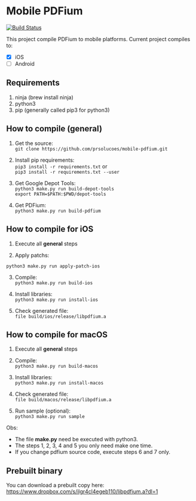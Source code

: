 # Mobile PDFium

[![Build Status](https://travis-ci.com/prsolucoes/mobile-pdfium.svg?branch=master)](https://travis-ci.com/prsolucoes/mobile-pdfium)

This project compile PDFium to mobile platforms. Current project compiles to:  

- [x] iOS  
- [ ] Android  

## Requirements

1. ninja (brew install ninja)  
2. python3  
3. pip (generally called pip3 for python3)  

## How to compile (general)

1. Get the source:  
```git clone https://github.com/prsolucoes/mobile-pdfium.git```  

2. Install pip requirements:  
```pip3 install -r requirements.txt``` 
or  
```pip3 install -r requirements.txt --user``` 

3. Get Google Depot Tools:  
```python3 make.py run build-depot-tools```  
```export PATH=$PATH:$PWD/depot-tools```  

4. Get PDFium:  
```python3 make.py run build-pdfium```  

## How to compile for iOS

1. Execute all **general** steps

2. Apply patchs:

```python3 make.py run apply-patch-ios```  

3. Compile:  
```python3 make.py run build-ios```  
  
4. Install libraries:  
```python3 make.py run install-ios```  

5. Check generated file:  
```file build/ios/release/libpdfium.a```  

## How to compile for macOS

1. Execute all **general** steps

2. Compile:  
```python3 make.py run build-macos```  
  
3. Install libraries:  
```python3 make.py run install-macos```  

4. Check generated file:  
```file build/macos/release/libpdfium.a```  

4. Run sample (optional):  
```python3 make.py run sample```  

Obs:
- The file **make.py** need be executed with python3.  
- The steps 1, 2, 3, 4 and 5 you only need make one time.  
- If you change pdfium source code, execute steps 6 and 7 only.

## Prebuilt binary

You can download a prebuilt copy here:  
https://www.dropbox.com/s/ilgr4cl4egeb110/libpdfium.a?dl=1